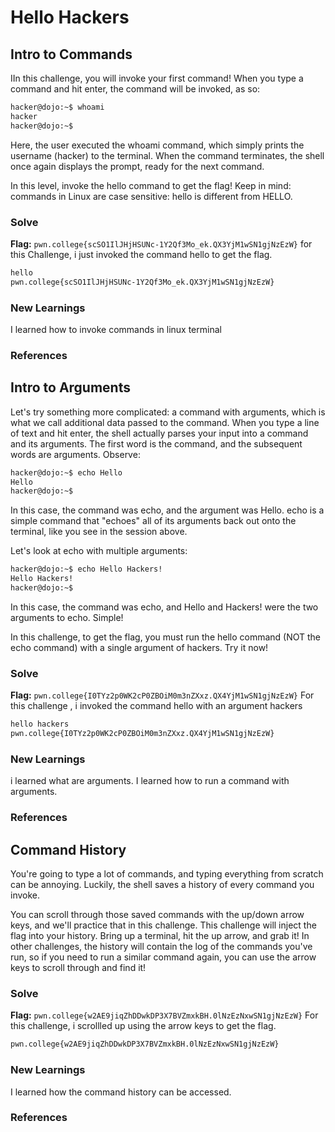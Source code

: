 # Hello Hackers

## Intro to Commands 
IIn this challenge, you will invoke your first command! When you type a command and hit enter, the command will be invoked, as so:

```bash
hacker@dojo:~$ whoami
hacker
hacker@dojo:~$
```

Here, the user executed the whoami command, which simply prints the username (hacker) to the terminal. When the command terminates, the shell once again displays the prompt, ready for the next command.

In this level, invoke the hello command to get the flag! Keep in mind: commands in Linux are case sensitive: hello is different from HELLO.

### Solve
**Flag:** `pwn.college{scSO1IlJHjHSUNc-1Y2Qf3Mo_ek.QX3YjM1wSN1gjNzEzW}`
 for this Challenge, i just invoked the command hello to get the flag.

```bash 
hello
pwn.college{scSO1IlJHjHSUNc-1Y2Qf3Mo_ek.QX3YjM1wSN1gjNzEzW}
```

### New Learnings
I learned how to invoke commands in linux terminal

### References

## Intro to Arguments
 Let's try something more complicated: a command with arguments, which is what we call additional data passed to the command. When you type a line of text and hit enter, the shell actually parses your input into a command and its arguments. The first word is the command, and the subsequent words are arguments. Observe:

```bash
hacker@dojo:~$ echo Hello
Hello
hacker@dojo:~$
```

In this case, the command was echo, and the argument was Hello. echo is a simple command that "echoes" all of its arguments back out onto the terminal, like you see in the session above.

Let's look at echo with multiple arguments:

```bash
hacker@dojo:~$ echo Hello Hackers!
Hello Hackers!
hacker@dojo:~$
```

In this case, the command was echo, and Hello and Hackers! were the two arguments to echo. Simple!

In this challenge, to get the flag, you must run the hello command (NOT the echo command) with a single argument of hackers. Try it now!

 ### Solve
 **Flag:** `pwn.college{I0TYz2p0WK2cP0ZBOiM0m3nZXxz.QX4YjM1wSN1gjNzEzW}`
 For this challenge , i invoked the command hello with an argument hackers

 ```bash
 hello hackers
 pwn.college{I0TYz2p0WK2cP0ZBOiM0m3nZXxz.QX4YjM1wSN1gjNzEzW}
 ```
### New Learnings
i learned what are arguments.
I learned how to run a command with arguments.

### References

## Command History
You're going to type a lot of commands, and typing everything from scratch can be annoying. Luckily, the shell saves a history of every command you invoke.

You can scroll through those saved commands with the up/down arrow keys, and we'll practice that in this challenge. This challenge will inject the flag into your history. Bring up a terminal, hit the up arrow, and grab it! In other challenges, the history will contain the log of the commands you've run, so if you need to run a similar command again, you can use the arrow keys to scroll through and find it!

### Solve
**Flag:** `pwn.college{w2AE9jiqZhDDwkDP3X7BVZmxkBH.0lNzEzNxwSN1gjNzEzW}`
For this challenge, i scrollled up using the arrow keys to get the flag.

```bash
pwn.college{w2AE9jiqZhDDwkDP3X7BVZmxkBH.0lNzEzNxwSN1gjNzEzW}
```
### New Learnings
I learned how the command history can be accessed.

### References
